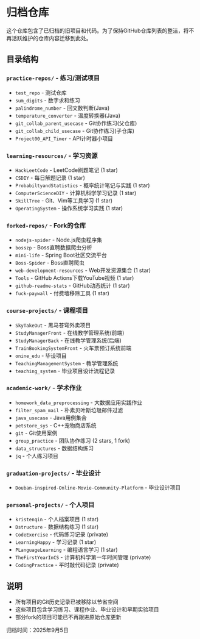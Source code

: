 # 归档仓库

这个仓库包含了已归档的旧项目和代码。为了保持GitHub仓库列表的整洁，将不再活跃维护的仓库内容迁移到此处。

## 目录结构

### `practice-repos/` - 练习/测试项目
- `test_repo` - 测试仓库
- `sum_digits` - 数字求和练习
- `palindrome_number` - 回文数判断(Java)
- `temperature_converter` - 温度转换器(Java)
- `git_collab_parent_usecase` - Git协作练习(父仓库)
- `git_collab_child_usecase` - Git协作练习(子仓库)
- `Project00_API_Timer` - API计时器小项目

### `learning-resources/` - 学习资源
- `HackLeetCode` - LeetCode刷题笔记 (1 star)
- `CSDIY` - 每日解题记录 (1 star)
- `ProbabiltyandStatistics` - 概率统计笔记与实践 (1 star)
- `ComputerScienceDIY` - 计算机科学学习记录 (1 star)
- `SkillTree` - Git、Vim等工具学习 (1 star)
- `OperatingSystem` - 操作系统学习实践 (1 star)

### `forked-repos/` - Fork的仓库
- `nodejs-spider` - Node.js爬虫程序集
- `bosszp` - Boss直聘数据爬虫分析
- `mini-life` - Spring Boot社区交流平台
- `Boss-Spider` - Boss直聘爬虫
- `web-development-resources` - Web开发资源集合 (1 star)
- `Tools` - GitHub Actions下载YouTube视频 (1 star)
- `github-readme-stats` - GitHub动态统计 (1 star)
- `fuck-paywall` - 付费墙移除工具 (1 star)

### `course-projects/` - 课程项目
- `SkyTakeOut` - 黑马苍穹外卖项目
- `StudyManagerFront` - 在线教学管理系统(前端)
- `StudyManagerBack` - 在线教学管理系统(后端)
- `TrainBookingSystemFront` - 火车票预订系统前端
- `onine_edu` - 毕设项目
- `TeachingManagementSystem` - 教学管理系统
- `teaching_system` - 毕业项目设计流程记录

### `academic-work/` - 学术作业
- `homework_data_preprocessing` - 大数据应用实践作业
- `filter_spam_mail` - 朴素贝叶斯垃圾邮件过滤
- `java_usecase` - Java用例集合
- `petstore_sys` - C++宠物商店系统
- `git` - Git使用案例
- `group_practice` - 团队协作练习 (2 stars, 1 fork)
- `data_structures` - 数据结构练习
- `jq` - 个人练习项目

### `graduation-projects/` - 毕业设计
- `Douban-inspired-Online-Movie-Community-Platform` - 毕业设计项目

### `personal-projects/` - 个人项目
- `kristenqin` - 个人档案项目 (1 star)
- `Dstructure` - 数据结构练习 (1 star)
- `CodeExercise` - 代码练习记录 (private)
- `LearningHappy` - 学习记录 (1 star)
- `PLanguageLearning` - 编程语言学习 (1 star)
- `TheFirstYearInCS` - 计算机科学第一年时间管理 (private)
- `CodingPractice` - 平时敲代码记录 (private)

## 说明

- 所有项目的Git历史记录已被移除以节省空间
- 这些项目包含学习练习、课程作业、毕业设计和早期实验项目
- 部分fork的项目可能已不再跟进原始仓库更新

归档时间：2025年9月5日
